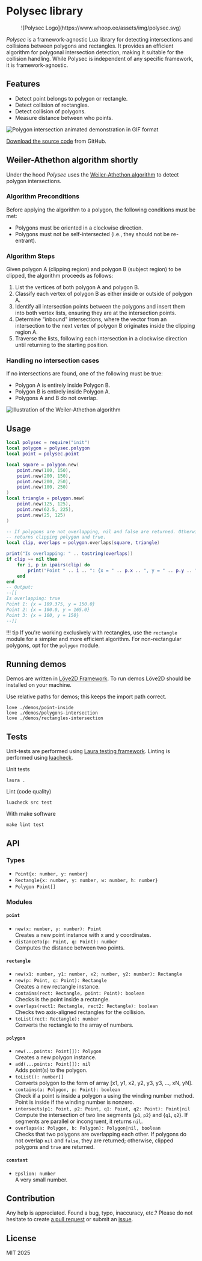 # Polysec library

<p align="center">
![Polysec Logo](https://www.whoop.ee/assets/img/polysec.svg)
</p>

*Polysec* is a framework-agnostic Lua library for detecting intersections and collisions between polygons and rectangles. It provides an efficient algorithm for polygonal intersection detection, making it suitable for the collision handling. While Polysec is independent of any specific framework, it is framework-agnostic.

## Features

- Detect point belongs to polygon or rectangle.
- Detect collision of rectangles.
- Detect collision of polygons.
- Measure distance between who points.

![Polygon intersection animated demonstration in GIF format](https://www.whoop.ee/assets/img/polysec-demo.gif)

[Download the source code](https://github.com/dknight/polysec) from GitHub.

## Weiler-Athethon algorithm shortly

Under the hood *Polysec* uses the [Weiler-Athethon algorithm](https://en.wikipedia.org/wiki/Weiler%E2%80%93Atherton_clipping_algorithm) to detect polygon intersections.

### Algorithm Preconditions

Before applying the algorithm to a polygon, the following conditions must be met:

- Polygons must be oriented in a clockwise direction.
- Polygons must not be self-intersected (i.e., they should not be re-entrant).

### Algorithm Steps

Given polygon A (clipping region) and polygon B (subject region) to be clipped, the algorithm proceeds as follows:

1. List the vertices of both polygon A and polygon B.
2. Classify each vertex of polygon B as either inside or outside of polygon A.
3. Identify all intersection points between the polygons and insert them into both vertex lists, ensuring they are at the intersection points.
4. Determine "inbound" intersections, where the vector from an intersection to the next vertex of polygon B originates inside the clipping region A.
5. Traverse the lists, following each intersection in a clockwise direction until returning to the starting position.

### Handling no intersection cases

If no intersections are found, one of the following must be true:

- Polygon A is entirely inside Polygon B.
- Polygon B is entirely inside Polygon A.
- Polygons A and B do not overlap.

![Illustration of the Weiler-Athethon algorithm](https://www.whoop.ee/assets/img/weiler-Athethon-algorithm-01.svg)

## Usage

```lua
local polysec = require("init")
local polygon = polysec.polygon
local point = polysec.point

local square = polygon.new(
	point.new(100, 150),
	point.new(200, 150),
	point.new(200, 250),
	point.new(100, 250)
)
local triangle = polygon.new(
    point.new(125, 125),
    point.new(62.5, 225),
    point.new(25, 125)
)

-- If polygons are not overlapping, nil and false are returned. Otherwise
-- returns clipping polygon and true.
local clip, overlaps = polygon.overlaps(square, triangle)

print("Is overlapping: " .. tostring(overlaps))
if clip ~= nil then
	for i, p in ipairs(clip) do
		print("Point " .. i .. ": {x = " .. p.x .. ", y = " .. p.y .. "}")
	end
end
-- Output:
--[[
Is overlapping: true
Point 1: {x = 109.375, y = 150.0}
Point 2: {x = 100.0, y = 165.0}
Point 3: {x = 100, y = 150}
--]]
```

!!! tip
If you're working exclusively with rectangles, use the `rectangle` module for a simpler and more efficient algorithm. For non-rectangular polygons, opt for the `polygon` module.

## Running demos

Demos are written in [Löve2D Framework](https://love2d.org/). To run demos
Löve2D should be installed on your machine.

Use relative paths for demos; this keeps the import path correct.

```shell
love ./demos/point-inside
love ./demos/polygons-intersection
love ./demos/rectangles-intersection
```

## Tests

Unit-tests are performed using [Laura testing framework](https://github.com/dknight/laura/).
Linting is performed using [luacheck](https://github.com/mpeterv/luacheck).

Unit tests

```shell
laura .
```
Lint (code quality)

```shell
luacheck src test
```

With make software

```shell
make lint test
```

## API

### Types

- `Point{x: number, y: number}`
- `Rectangle{x: number, y: number, w: number, h: number}`
- `Polygon Point[]`

### Modules

#### `point`

- `new(x: number, y: number): Point`<br>
  Creates a new point instance with x and y coordinates.
- `distanceTo(p: Point, q: Point): number`<br>
  Computes the distance between two points.

#### `rectangle`

- `new(x1: number, y1: number, x2; number, y2: number): Rectangle`<br>
- `new(p: Point, q: Point): Rectangle`<br>
  Creates a new rectangle instance.
- `contains(rect: Rectangle, point: Point): boolean`<br>
  Checks is the point inside a rectangle.
- `overlaps(rect1: Rectangle, rect2: Rectangle): boolean`<br>
  Checks two axis-aligned rectangles for the collision.
- `toList(rect: Rectangle): number`<br>
  Converts the rectangle to the array of numbers.

#### `polygon`

- `new(...points: Point[]): Polygon`<br>
  Creates a new polygon instance.
- `add(...points: Point[]): nil`<br>
  Adds point(s) to the polygon.
- `toList(): number[]`<br>
  Converts polygon to the form of array \[x1, y1, x2, y2, y3, y3, ..., xN, yN\].
- `contains(a: Polygon, p: Point): boolean`<br>
  Check if a point is inside a polygon `a` using the winding number method. Point is inside if the winding number is nonzero.
- `intersects(p1: Point, p2: Point, q1: Point, q2: Point): Point|nil`<br>
  Compute the intersection of two line segments {`p1`, `p2`} and {`q1`, `q2`}. If segments are parallel or incongruent, it returns `nil`.
- `overlaps(a: Polygon, b: Polygon): Polygon|nil, boolean`<br>
  Checks that two polygons are overlapping each other. If polygons do not overlap `nil` and `false`, they are returned; otherwise, clipped polygons and `true` are returned.

#### `constant`

- `Epslion: number`<br>
  A very small number.

## Contribution

Any help is appreciated. Found a bug, typo, inaccuracy, etc.? Please do not
hesitate to create [a pull request](https://github.com/dknight/polysec/pulls)
or submit an [issue](https://github.com/dknight/polysec/issues).

## License

MIT 2025
